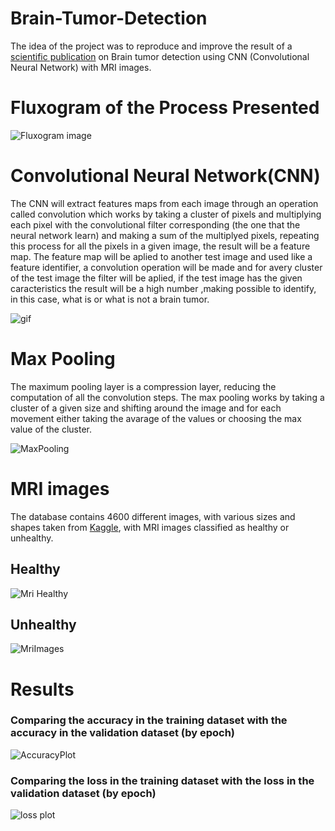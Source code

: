 # Brain-Tumor-Detection
The idea of the project was to reproduce and improve the result of a [scientific publication](https://ieeexplore.ieee.org/abstract/document/8934561) on Brain tumor detection using CNN (Convolutional Neural Network) with MRI images.

# Fluxogram of the Process Presented
![Fluxogram image](https://user-images.githubusercontent.com/49374221/154573946-a21cb310-b1ca-4f07-8597-57f929b77439.png)

# Convolutional Neural Network(CNN)
The CNN will extract features maps from each image through an operation called convolution which works by taking a cluster of pixels and multiplying each pixel with the
convolutional filter corresponding (the one that the neural network learn) and making a sum of the multiplyed pixels, repeating this process for all the pixels in a
given image, the result will be a feature map. The feature map will be aplied to another test image and used like a feature identifier, a convolution operation will be 
made and for avery cluster of the test image the filter will be aplied, if the test image has the given caracteristics the result will be a high number ,making possible 
to identify, in this case, what is or what is not a brain tumor.

![gif](https://user-images.githubusercontent.com/49374221/154580423-86b2500c-815c-4186-882c-ee37c84043d1.gif)

# Max Pooling
The maximum pooling layer is a compression layer, reducing the computation of all the convolution steps. The max pooling works by taking a cluster of a given size and 
shifting around the image and for each movement either taking the avarage of the values or choosing the max value of the cluster.

![MaxPooling](https://user-images.githubusercontent.com/49374221/154583764-f7cb4209-7682-4410-b406-55d1b17cbe84.gif)

# MRI images
The database contains 4600 different images, with various sizes and shapes taken from [Kaggle](https://www.kaggle.com/), with MRI images classified as healthy or unhealthy.
## Healthy 
![Mri Healthy](https://user-images.githubusercontent.com/49374221/154584763-4cc6bae4-ec5a-4606-9bd7-ded4beb847dc.png) 

## Unhealthy
![MriImages](https://user-images.githubusercontent.com/49374221/154584440-760db88e-87e9-4054-89c6-46702bea4b73.png)

# Results

### Comparing the accuracy in the training dataset with the accuracy in the validation dataset (by epoch)
![AccuracyPlot](https://user-images.githubusercontent.com/49374221/154586311-3aedeee2-0759-4c55-82be-e63c39d926df.jpg)
### Comparing the loss in the training dataset with the loss in the validation dataset (by epoch)
![loss plot](https://user-images.githubusercontent.com/49374221/154586652-2cb0fe36-5066-4288-a4e3-068d99d92000.jpg)




